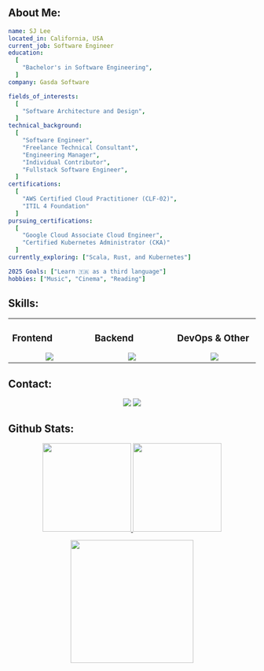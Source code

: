
## About Me:
```yaml
name: SJ Lee
located_in: California, USA
current_job: Software Engineer
education:
  [
    "Bachelor's in Software Engineering",
  ]
company: Gasda Software

fields_of_interests:
  [
    "Software Architecture and Design",
  ]
technical_background:
  [
    "Software Engineer",
    "Freelance Technical Consultant",
    "Engineering Manager",
    "Individual Contributor",
    "Fullstack Software Engineer",
  ]
certifications: 
  [
    "AWS Certified Cloud Practitioner (CLF-02)",
    "ITIL 4 Foundation"
  ]  
pursuing_certifications:
  [
    "Google Cloud Associate Cloud Engineer",
    "Certified Kubernetes Administrator (CKA)"
  ]
currently_exploring: ["Scala, Rust, and Kubernetes"]

2025 Goals: ["Learn 🇹🇷 as a third language"]
hobbies: ["Music", "Cinema", "Reading"]
```
## Skills:

<table><tr><td valign="top" width="25%">

### Frontend  
<a href="https://github.com/0xsj">
<div align="center">  
       <img src="https://skillicons.dev/icons?i=typescript,javascript,react,vite,next,gatsby,html,css,sass,materialui,tailwind,&perline=4" /> 
</div>
</a>
</td><td valign="top" width="25%">
        
### Backend
<a href="https://github.com/0xsj">
<div align="center">
       <img src="https://skillicons.dev/icons?i=typescript,javascript,go,dotnet,python,express,nest,graphql,spring,django,flask,fastapi,postgres,mysql,redis,&perline=4" /> 
</div>
</a>

</td><td valign="top" width="25%">
  
### DevOps & Other
<a href="https://github.com/0xsj">
<div align="center">
       <img src="https://skillicons.dev/icons?i=docker,k8s,aws,gcp,vercel,supabase,rabbitmq,git,gitlab,github,npm,yarn,figma,&perline=4" /> 
</div>
</a>
</td>
</tr></table>


## Contact:
<div align="center">
    <a href="https://www.linkedin.com/in/0xsjl/" target="_blank"><img src="https://img.shields.io/badge/-SJ%20Lee-0077B5?style=flat&logo=Linkedin&logoColor=white"/></a>
    <a target="_blank" href="mailto:sjtommylee@gmail.com"><img src="https://img.shields.io/badge/-sjtommylee@gmail.com-D14836?style=flat&logo=Gmail&logoColor=white"/></a>
    
</div>

 ## Github Stats:
<p align="center">
    <a href="https://github.com/0xsj">
        <img height="180em" src="https://github-readme-stats-git-masterrstaa-rickstaa.vercel.app/api?username=0xsj&show_icons=true&theme=onedark&include_all_commits=true&count_private=true&hide_border=true&rank_icon=github"/>
        <img height="180em" src="https://github-readme-stats-eight-theta.vercel.app/api/top-langs/?username=0xsj&langs_count=12&layout=compact&langs_count=8&theme=onedark&include_all_commits=true&count_private=true&hide_border=true" />
    </a>
</p>
<!-- Activity Graph -->
<p align="center">
  <a href="https://github.com/0xsj">
    <img height=250 src="https://github-readme-activity-graph.vercel.app/graph?username=0xsj&bg_color=282c34&color=FDFD96&line=FDFD96&point=FFFFFF&area_color=79FE96&border_radius=24.5&title_color=FDFD96&border_radius=20px"/>
  </a> 
</p>
<br>
